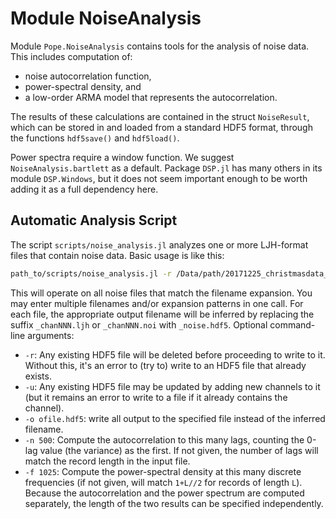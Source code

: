 # Module NoiseAnalysis

Module `Pope.NoiseAnalysis` contains tools for the analysis of noise data. This
includes computation of:
* noise autocorrelation function,
* power-spectral density, and
* a low-order ARMA model that represents the autocorrelation.

The results of these calculations are contained in the struct `NoiseResult`, which can
be stored in and loaded from a standard HDF5 format, through the functions 
`hdf5save()` and `hdf5load()`.

Power spectra require a window function. We suggest `NoiseAnalysis.bartlett` as
a default. Package `DSP.jl` has many others in its module `DSP.Windows`, but it does
not seem important enough to be worth adding it as a full dependency here.

## Automatic Analysis Script 
The script `scripts/noise_analysis.jl` analyzes one or more LJH-format 
files that contain noise data. Basic usage is like this:

```bash
path_to/scripts/noise_analysis.jl -r /Data/path/20171225_christmasdata_chan*.noi
```

This will operate on all noise files that match the filename expansion. You may
enter multiple filenames and/or expansion patterns in one call. For each
file, the appropriate output filename will be inferred by replacing the suffix
`_chanNNN.ljh` or `_chanNNN.noi` with `_noise.hdf5`. Optional command-line arguments:

* `-r`: Any existing HDF5 file will be deleted before proceeding to write to it. Without this, it's an error to (try to) write to an HDF5 file that already exists.
* `-u`: Any existing HDF5 file may be updated by adding new channels to it (but it remains an error to write to a file if it already contains the channel).
* `-o ofile.hdf5`: write all output to the specified file instead of the inferred filename.
* `-n 500`: Compute the autocorrelation to this many lags, counting the 0-lag value (the variance) as the first. If not given, the number of lags will match the record length in the input file.
* `-f 1025`: Compute the power-spectral density at this many discrete frequencies (if not given, will match `1+L//2` for records of length `L`). Because the autocorrelation and the power spectrum are computed separately, the length of the two results can be specified independently.

